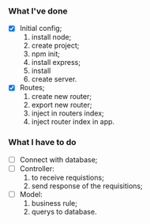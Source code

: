 ### What I've done

- [X] Initial config;
   1. install node;
   2. create project;
   3. npm init;
   4. install express;
   5. install  
   6. create server.
- [X] Routes;
   1. create new router;
   2. export new router;
   3. inject in routers index;
   4. inject router index in app.

### What I have to do

- [ ] Connect with database;
- [ ] Controller:
   1. to receive requistions;
   2. send response of the requisitions;
- [ ] Model:
   1. business rule;
   2. querys to database.
